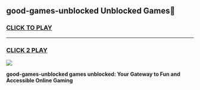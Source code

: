 
## good-games-unblocked Unblocked Games👋
<h3>
<a href="https://news.freeplayer.one?title=good-games-unblocked&ref=16F">CLICK TO PLAY</a></h3>
<hr>

<h3>
<a href="https://news.freeplayer.one?title=good-games-unblocked&ref=16F">CLICK 2 PLAY</a>
  
</h3>

<a href="https://news.freeplayer.one?title=good-games-unblocked&ref=16F/"><img src="https://clearcache.store/games.png"></a>


**good-games-unblocked games unblocked: Your Gateway to Fun and Accessible Online Gaming**
